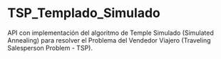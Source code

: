 # TSP_Templado_Simulado
API con implementación del algoritmo de Temple Simulado (Simulated Annealing) para resolver el Problema del Vendedor Viajero (Traveling Salesperson Problem - TSP).
